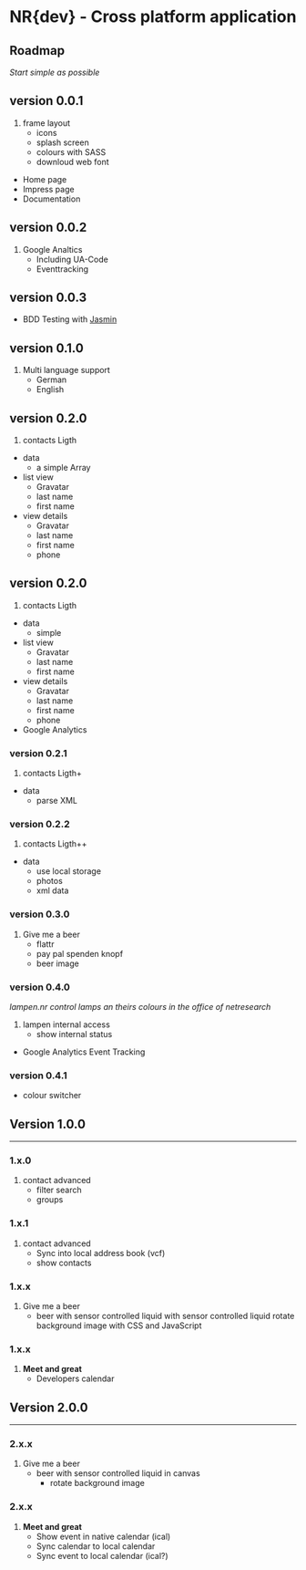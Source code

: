 NR{dev} - Cross platform application
====================================


## Roadmap

_Start simple as possible_

## version 0.0.1
1. frame layout
	- icons
	- splash screen
	- colours with SASS
	- downloud web font
- Home page
- Impress page
- Documentation

## version 0.0.2
1. Google Analtics
	- Including UA-Code
	- Eventtracking

## version 0.0.3
- BDD Testing with [Jasmin](http://angularjs.de/artikel/angularjs-test)


## version 0.1.0
1. Multi language support
	- German
	- English

## version 0.2.0
1. contacts Ligth
- data
	- a simple Array
- list view
	- Gravatar
	- last name
	- first name
- view details
	- Gravatar
	- last name
	- first name
	- phone

## version 0.2.0
1. contacts Ligth
- data
	- simple
- list view
	- Gravatar
	- last name
	- first name
- view details
	- Gravatar
	- last name
	- first name
	- phone
- Google Analytics

### version 0.2.1
1. contacts Ligth+
- data
	- parse XML

### version 0.2.2
1. contacts Ligth++
- data
	- use local storage
	- photos
	- xml data

### version 0.3.0
1. Give me a beer
	- flattr
	- pay pal spenden knopf
	- beer image

### version 0.4.0
_lampen.nr control lamps an theirs colours in the office of netresearch_

1. lampen internal access
	- show internal status
- Google Analytics Event Tracking

### version 0.4.1
- colour switcher


## Version 1.0.0

---

### 1.x.0
1.  contact advanced
	- filter search
	- groups
### 1.x.1
1.  contact advanced
	- Sync into local address book (vcf)
	- show contacts

### 1.x.x
1. Give me a beer
	- beer with sensor controlled liquid with sensor controlled liquid rotate background image with CSS and JavaScript

### 1.x.x

1. **Meet and great**
	- Developers calendar



## Version 2.0.0

---

### 2.x.x
1. Give me a beer
	- beer with sensor controlled liquid in canvas
		- rotate background image

### 2.x.x

1. **Meet and great**
	- Show event in native calendar (ical)
	- Sync calendar to local calendar
	- Sync event to local calendar (ical?)


